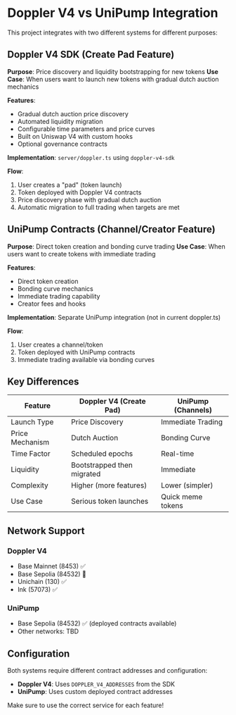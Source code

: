 
# Doppler V4 vs UniPump Integration

This project integrates with two different systems for different purposes:

## Doppler V4 SDK (Create Pad Feature)

**Purpose**: Price discovery and liquidity bootstrapping for new tokens
**Use Case**: When users want to launch new tokens with gradual dutch auction mechanics

**Features**:
- Gradual dutch auction price discovery
- Automated liquidity migration
- Configurable time parameters and price curves
- Built on Uniswap V4 with custom hooks
- Optional governance contracts

**Implementation**: `server/doppler.ts` using `doppler-v4-sdk`

**Flow**:
1. User creates a "pad" (token launch)
2. Token deployed with Doppler V4 contracts
3. Price discovery phase with gradual dutch auction
4. Automatic migration to full trading when targets are met

## UniPump Contracts (Channel/Creator Feature)

**Purpose**: Direct token creation and bonding curve trading
**Use Case**: When users want to create tokens with immediate trading

**Features**:
- Direct token creation
- Bonding curve mechanics
- Immediate trading capability
- Creator fees and hooks

**Implementation**: Separate UniPump integration (not in current doppler.ts)

**Flow**:
1. User creates a channel/token
2. Token deployed with UniPump contracts
3. Immediate trading available via bonding curves

## Key Differences

| Feature | Doppler V4 (Create Pad) | UniPump (Channels) |
|---------|-------------------------|-------------------|
| Launch Type | Price Discovery | Immediate Trading |
| Price Mechanism | Dutch Auction | Bonding Curve |
| Time Factor | Scheduled epochs | Real-time |
| Liquidity | Bootstrapped then migrated | Immediate |
| Complexity | Higher (more features) | Lower (simpler) |
| Use Case | Serious token launches | Quick meme tokens |

## Network Support

### Doppler V4
- Base Mainnet (8453) ✅
- Base Sepolia (84532) 🧪
- Unichain (130) ✅
- Ink (57073) ✅

### UniPump
- Base Sepolia (84532) ✅ (deployed contracts available)
- Other networks: TBD

## Configuration

Both systems require different contract addresses and configuration:

- **Doppler V4**: Uses `DOPPLER_V4_ADDRESSES` from the SDK
- **UniPump**: Uses custom deployed contract addresses

Make sure to use the correct service for each feature!
